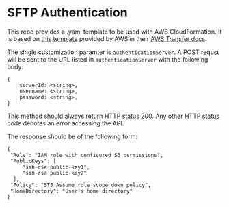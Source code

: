 # SFTP Authentication

This repo provides a .yaml template to be used with AWS CloudFormation. It is based on [this template](https://da02pmi3nq7t1.cloudfront.net/aws-transfer-apig-lambda.cfn.yml) provided by AWS in their [AWS Transfer docs](https://docs.aws.amazon.com/transfer/latest/userguide/authenticating-users.html#authentication-custom-ip).

The single customization paramter is `authenticationServer`. A POST requst will be sent to the URL listed in `authenticationServer` with the following body:

```
{
	serverId: <string>,
	username: <string>,
	password: <string>,
}
```

This method should always return HTTP status 200. Any other HTTP status code denotes an error accessing the API.

The response should be of the following form:

```
{
 "Role": "IAM role with configured S3 permissions",
 "PublicKeys": [
     "ssh-rsa public-key1",
     "ssh-rsa public-key2"
  ],
 "Policy": "STS Assume role scope down policy",
 "HomeDirectory": "User's home directory"
}
```